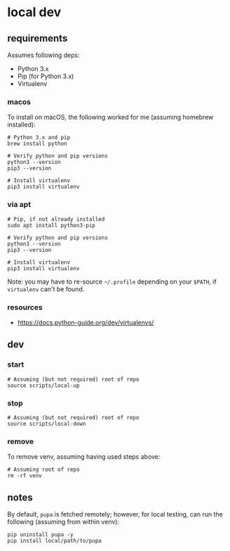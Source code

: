 # local dev

## requirements

Assumes following deps:

- Python 3.x
- Pip (for Python 3.x)
- Virtualenv

### macos

To install on macOS, the following worked for me
(assuming homebrew installed):

```shell
# Python 3.x and pip
brew install python

# Verify python and pip versions
python3 --version
pip3 --version

# Install virtualenv
pip3 install virtualenv
```

### via apt

```shell
# Pip, if not already installed
sudo apt install python3-pip

# Verify python and pip versions
python3 --version
pip3 --version

# Install virtualenv
pip3 install virtualenv
```

Note: you may have to re-source `~/.profile` depending on your `$PATH`, if `virtualenv`
can't be found.

### resources

- https://docs.python-guide.org/dev/virtualenvs/

## dev

### start

```shell
# Assuming (but not required) root of repo
source scripts/local-up
```

### stop

```shell
# Assuming (but not required) root of repo
source scripts/local-down
```

### remove

To remove venv, assuming having used steps above:

```shell
# Assuming root of repo
rm -rf venv
```

## notes

By default, `pupa` is fetched remotely; however, for
local testing, can run the following (assuming from
within venv):

```shell
pip uninstall pupa -y
pip install local/path/to/pupa
```

